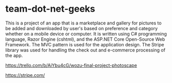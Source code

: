 # team-dot-net-geeks
This is a project of an app that is a marketplace and gallery for pictures to be added and downloaded by user's based on preference and category whether on a mobile device or computer. It is written using C# programming language, Razor Engine (cshtml), and the ASP.NET Core Open-Source Web Framework. The MVC pattern is used for the application design. The Stripe library was used for handling the check out and e-commerce processing of the app.

https://trello.com/b/AiYbu4cG/wozu-final-project-photoscape

https://stripe.com/
